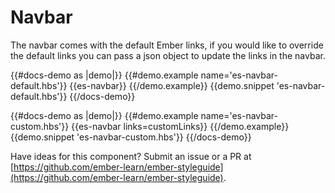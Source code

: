 # Navbar

The navbar comes with the default Ember links, if you would like to override the default links you can pass a json object to update the links in the navbar.

{{#docs-demo as |demo|}}
  {{#demo.example name='es-navbar-default.hbs'}}
    {{es-navbar}}
  {{/demo.example}}
  {{demo.snippet 'es-navbar-default.hbs'}}
{{/docs-demo}}

{{#docs-demo as |demo|}}
  {{#demo.example name='es-navbar-custom.hbs'}}
    {{es-navbar links=customLinks}}
  {{/demo.example}}
  {{demo.snippet 'es-navbar-custom.hbs'}}
{{/docs-demo}}

<aside role="note">

Have ideas for this component? Submit an issue or a PR at [https://github.com/ember-learn/ember-styleguide](https://github.com/ember-learn/ember-styleguide).

</aside>
